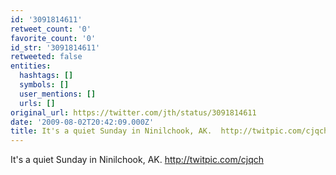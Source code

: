 ```yaml
---
id: '3091814611'
retweet_count: '0'
favorite_count: '0'
id_str: '3091814611'
retweeted: false
entities:
  hashtags: []
  symbols: []
  user_mentions: []
  urls: []
original_url: https://twitter.com/jth/status/3091814611
date: '2009-08-02T20:42:09.000Z'
title: It's a quiet Sunday in Ninilchook, AK.  http://twitpic.com/cjqch
---
```


It's a quiet Sunday in Ninilchook, AK.  http://twitpic.com/cjqch